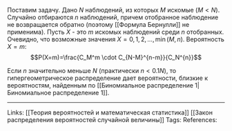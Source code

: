 Поставим задачу. Дано $N$ наблюдений, из которых $M$ искомые ($M<N$). Случайно отбираются $n$ наблюдений, причем отобранное наблюдение не возвращается обратно (поэтому [[Формула Бернулли]] не применима). Пусть $X$ - это $m$ искомых наблюдений среди $n$ отобранных. Очевидно, что возможные значения $X=0,1,2,...,\min(M, n)$. 
Вероятность $X=m$:
$$P(X=m)=\frac{C_M^m \cdot C_{N-M}^{n-m}}{C_N^{n}}$$

Если $n$ значительно меньше $N$ (практически $n<0.1N$), то гипергеометрическое распределение дает вероятности, близкие к вероятностям, найденным по [[Биномиальное распределение 1|Биномиальное распределение 1]]. 

___
Links: [[Теория вероятностей и математическая статистика]] [[Закон распределения вероятностей случайной величины]]
Tags:
References: